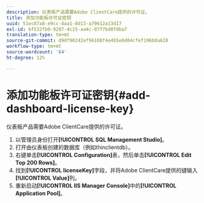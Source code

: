 ```yaml
---
description: 仪表板产品需要Adobe ClientCare提供的许可证。
title: 添加功能板许可证密钥
uuid: 51ec87a8-e9cc-4aa1-8d13-a79612a13d17
exl-id: bf532fb0-9287-4c15-aa4c-07f7bd0fdba7
translation-type: tm+mt
source-git-commit: d9df90242ef96188f4e4b5e6d04cfef196b0a628
workflow-type: tm+mt
source-wordcount: '64'
ht-degree: 12%

---
```


# 添加功能板许可证密钥{#add-dashboard-license-key}

仪表板产品需要Adobe ClientCare提供的许可证。

1. 以管理员身份打开&#x200B;**[!UICONTROL SQL Management Studio]**。
1. 打开由仪表板创建的数据库（例如thinclientdb）。
1. 右键单击&#x200B;**[!UICONTROL Configuration]**&#x200B;表，然后单击&#x200B;**[!UICONTROL Edit Top 200 Rows]**。
1. 找到&#x200B;**[!UICONTROL licenseKey]**&#x200B;字段，并将Adobe ClientCare提供的键输入&#x200B;**[!UICONTROL Value]**&#x200B;列。
1. 重新启动&#x200B;**[!UICONTROL IIS Manager Console]**&#x200B;中的&#x200B;**[!UICONTROL Application Pool]**。

